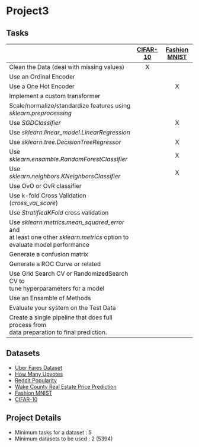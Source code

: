 # Project3

## Tasks 

|     | [CIFAR-10](http://www.cs.toronto.edu/~kriz/cifar.html) | [Fashion MNIST](https://github.com/zalandoresearch/fashion-mnist) |
|-----|:-:|:-:|
| Clean the Data (deal with missing values) | X | |
| Use an Ordinal Encoder | | |
| Use a One Hot Encoder | | X |
| Implement a custom transformer | | |
| Scale/normalize/standardize features using<br> _sklearn.preprocessing_ | | |
| Use _SGDClassifier_ | | X |
| Use _sklearn.linear_model.LinearRegression_ | | |
| Use _sklearn.tree.DecisionTreeRegressor_ | | X |
| Use _sklearn.ensamble.RandomForestClassifier_ | | X |
| Use _sklearn.neighbors.KNeighborsClassifier_ | | X |
| Use OvO or OvR classifier | | |
| Use k-fold Cross Validation (_cross_val_score_) | | |
| Use _StratifiedKFold_ cross validation | | |
| Use _sklearn.metrics.mean_squared_error_ and<br>at least one other _sklearn.metrics_ option to<br>evaluate model performance | | |
| Generate a confusion matrix | | |
| Generate a ROC Curve or related | | |
| Use Grid Search CV or RandomizedSearch CV to<br>tune hyperparameters for a model | | |
| Use an Ensamble of Methods | | |
| Evaluate your system on the Test Data | | |
| Create a single pipeline that does full process from<br>data preparation to final prediction. | | |


## Datasets
  - [Uber Fares Dataset](https://www.kaggle.com/datasets/yasserh/uber-fares-dataset)
  - [How Many Upvotes](https://www.kaggle.com/datasets/umairnsr87/predict-the-number-of-upvotes-a-post-will-get)
  - [Reddit Popularity](https://www.kaggle.com/datasets/kashyapgohil/predicting-reddit-post-popularity-through-comments)
  - [Wake County Real Estate Price Prediction](https://www.kaggle.com/datasets/nkanda/wake-county-housing-nc?select=WakeCountyHousing.csv)
  - [Fashion MNIST](https://github.com/zalandoresearch/fashion-mnist)
  - [CIFAR-10](http://www.cs.toronto.edu/~kriz/cifar.html)


## Project Details
  - Minimum tasks for a dataset : 5
  - Minimum datasets to be used : 2 (5394)

